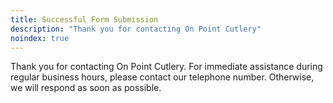 ```yaml
---
title: Successful Form Submission 
description: "Thank you for contacting On Point Cutlery"
noindex: true
---
```

 Thank you for contacting On Point Cutlery.  For immediate assistance during regular business hours, please contact our telephone number. Otherwise, we will respond as soon as possible.